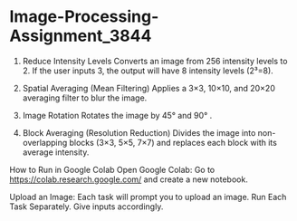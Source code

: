# Image-Processing-Assignment_3844
1. Reduce Intensity Levels
Converts an image from 256 intensity levels to 2.
If the user inputs 3, the output will have 8 intensity levels (2³=8).

2. Spatial Averaging (Mean Filtering)
Applies a 3×3, 10×10, and 20×20 averaging filter to blur the image.

3. Image Rotation
Rotates the image by 45° and 90° .

4. Block Averaging (Resolution Reduction)
Divides the image into non-overlapping blocks (3×3, 5×5, 7×7) and replaces each block with its average intensity.

How to Run in Google Colab
Open Google Colab:
Go to https://colab.research.google.com/ and create a new notebook.

Upload an Image:
Each task will prompt you to upload an image.
Run Each Task Separately.
Give inputs accordingly.

